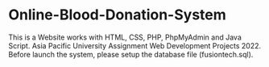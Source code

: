 # Online-Blood-Donation-System
This is a Website works with HTML, CSS, PHP, PhpMyAdmin and Java Script. Asia Pacific University Assignment Web Development Projects 2022.  Before launch the system, please setup the database file (fusiontech.sql).
